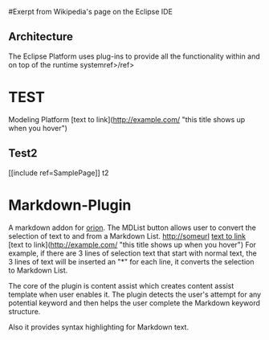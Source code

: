 #Exerpt from Wikipedia's page on the Eclipse IDE

## Architecture
The Eclipse Platform uses plug-ins to provide all the functionality within and on top of the runtime systemref>/ref>

TEST
===
Modeling Platform
[text to link](http://example.com/ \"this title shows up when you hover\")

Test2
------
[[include ref=SamplePage]]
t2

Markdown-Plugin
===============

A markdown addon for [orion](http://eclipse.org/orion).
The MDList button allows user to convert the selection of text to and from a Markdown List.
<http://someurl>
[text to link](http://example.com/)
[text to link](http://example.com/ \"this title shows up when you hover\")
For example, if there are 3 lines of selection text that start with normal text, the 3 lines of
text will be inserted an "*" for each line, it converts the selection to Markdown List.

The core of the plugin is content assist which creates content assist template when user enables it. 
The plugin detects the user's attempt for any potential keyword and then helps the user complete the Markdown keyword structure.

Also it provides syntax highlighting for Markdown text.
